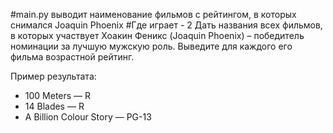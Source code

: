 #main.py выводит наименование фильмов с рейтингом, в которых снимался Joaquin Phoenix
#Где играет - 2
Дать названия всех фильмов, в которых участвует Хоакин Феникс (Joaquin Phoenix) 
– победитель номинации за лучшую мужскую роль. Выведите для каждого его фильма возрастной рейтинг.

Пример результата:

* 100 Meters — R
* 14 Blades — R
* A Billion Colour Story — PG-13
